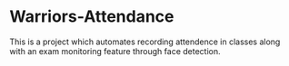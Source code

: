 # Warriors-Attendance
This is a project which automates recording attendence in classes along with an exam monitoring feature through face detection.

